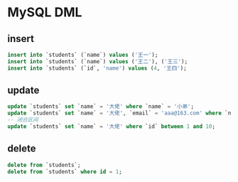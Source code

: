 # MySQL DML

## insert

```sql
insert into `students` (`name`) values ('王一');
insert into `students` (`name`) values ('王二'), ('王三');
insert into `students` (`id`, 'name') values (4, '王四');
```

## update

```sql
update `students` set `name` = '大佬' where `name` = '小弟';
update `students` set `name` = '大佬', `email` = 'aaa@163.com' where `name` = '小弟';
-- 闭合区间
update `students` set `name` = '大佬' where `id` between 1 and 10;

```

## delete

```sql
delete from `students`;
delete from `students` where id = 1;
```
